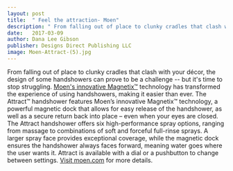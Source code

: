 ```yaml
---
layout: post
title:  " Feel the attraction- Moen"
description: " From falling out of place to clunky cradles that clash with your décor, the design of some hand showers can prove to be a challenge -- but it's time to stop struggling. "
date:   2017-03-09
author: Dana Lee Gibson
publisher: Designs Direct Publishing LLC
image: Moen-Attract-(5).jpg
---
```


From falling out of place to clunky cradles that clash with your décor, the design of some handshowers can prove to be a challenge -- but it's time to stop struggling. [Moen's innovative Magnetix™](https://www.moen.com/) technology has transformed the experience of using handshowers, making it easier than ever. <!--more--> The Attract™ handshower features Moen’s innovative Magnetix™ technology, a powerful magnetic dock that allows for easy release of the handshower, as well as a secure return back into place – even when your eyes are closed.  
 
The Attract handshower offers six high-performance spray options, ranging from massage to combinations of soft and forceful full-rinse sprays. A larger spray face provides exceptional coverage, while the magnetic dock ensures the handshower always faces forward, meaning water goes where the user wants it. Attract is available with a dial or a pushbutton to change between settings. [Visit moen.com](https://www.moen.com/) for more details.
